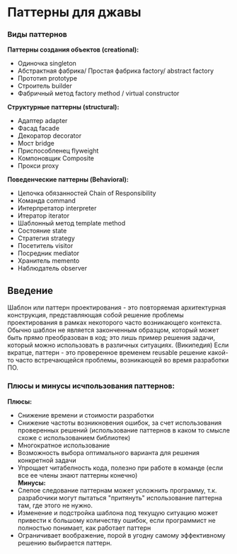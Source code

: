 # Паттерны для джавы
### Виды паттернов
**Паттерны создания объектов (creational):**
- Одиночка singleton
- Абстрактная фабрика/ Простая фабрика factory/ abstract factory
- Прототип prototype
- Строитель builder
- Фабричный метод factory method / virtual constructor

**Структурные паттерны (structural):**
- Адаптер adapter
- Фасад facade
- Декоратор decorator
- Мост bridge
- Приспособленец flyweight
- Компоновщик Composite
- Прокси proxy

**Поведенческие паттерны (Behavioral):**
- Цепочка обязанностей Chain of Responsibility
- Команда command
- Интерпретатор interpreter
- Итератор iterator
- Шаблонный метод template method 
- Состояние state
- Стратегия strategy
- Посетитель visitor
- Посредник mediator
- Хранитель memento
- Наблюдатель observer
## Введение
Шаблон или паттерн проектирования - это повторяемая архитектурная конструкция, представляющая собой решение проблемы проектирования в рамках некоторого часто возникающего контекста. Обычно шаблон не является законченным образцом, который может быть прямо преобразован в код; это лишь пример решения задачи, который можно использовать в различных ситуациях. (Википедия)
Если вкратце, паттерн - это проверенное временем reusable решение какой-то часто встречающейся проблемы, возникающей во время разработки ПО. 
### Плюсы и минусы исчпользования паттернов:
**Плюсы:**
* Снижение времени и стоимости разработки
* Снижение частоты возникновения ошибок, за счет использования проверенных решений (использование паттернов в каком то смысле схоже с использованием библиотек)
* Многократное использование
* Возможность выбора оптимального варианта для решения конкретной задачи
* Упрощает читабелность кода, полезно при работе в команде (если все ее члены знают паттерны конечно)
<br> **Минусы:**
* Слепое следование паттернам может усложнить программу, т.к. разрабочики могут пытаться "притянуть" использование паттерна там, где этого не нужно.
* Изменение и подстройка шаблона под текущую ситуацию может привести к большому количеству ошибок, если программист не полностью понимает, как работает паттерн
* Ограничивает воображение, порой в угодну самому эффективному решению выбирается паттерн.


